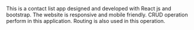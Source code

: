 This is a contact list app designed and developed with React js and bootstrap. 
The website is responsive and mobile friendly.
CRUD operation perform in this application. 
Routing is also used in this operation.
